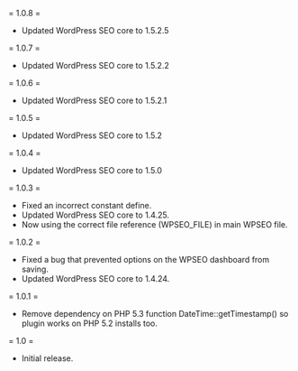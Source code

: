 = 1.0.8 =

* Updated WordPress SEO core to 1.5.2.5

= 1.0.7 =

* Updated WordPress SEO core to 1.5.2.2

= 1.0.6 =

* Updated WordPress SEO core to 1.5.2.1

= 1.0.5 =

* Updated WordPress SEO core to 1.5.2

= 1.0.4 =

* Updated WordPress SEO core to 1.5.0

= 1.0.3 =

* Fixed an incorrect constant define.
* Updated WordPress SEO core to 1.4.25.
* Now using the correct file reference (WPSEO_FILE) in main WPSEO file.

= 1.0.2 =

* Fixed a bug that prevented options on the WPSEO dashboard from saving.
* Updated WordPress SEO core to 1.4.24.

= 1.0.1 =

* Remove dependency on PHP 5.3 function DateTime::getTimestamp() so plugin works on PHP 5.2 installs too.

= 1.0 =

* Initial release.
